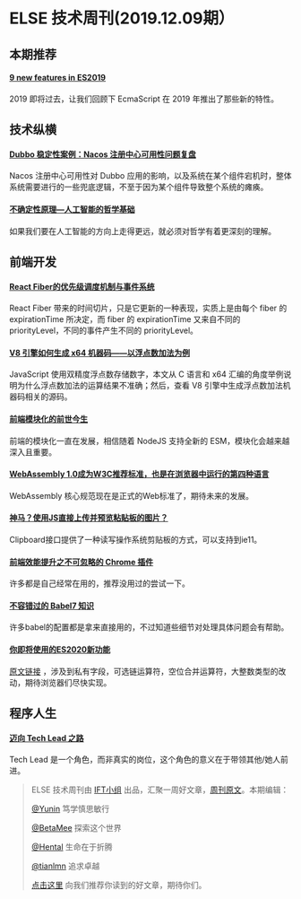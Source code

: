 # ELSE 技术周刊(2019.12.09期）

## 本期推荐

#### [9 new features in ES2019](https://javascript.christmas/2019/7)

2019 即将过去，让我们回顾下 EcmaScript 在 2019 年推出了那些新的特性。
    
## 技术纵横

#### [Dubbo 稳定性案例：Nacos 注册中心可用性问题复盘](https://www.cnkirito.moe/dubbo-nacos-stability/)
Nacos 注册中心可用性对 Dubbo 应用的影响，以及系统在某个组件宕机时，整体系统需要进行的一些兜底逻辑，不至于因为某个组件导致整个系统的瘫痪。
    
#### [不确定性原理—人工智能的哲学基础](https://mp.weixin.qq.com/s/72k8d5SKqPD7ds4H0962NA)
如果我们要在人工智能的方向上走得更远，就必须对哲学有着更深刻的理解。


## 前端开发

#### [React Fiber的优先级调度机制与事件系统](https://zhuanlan.zhihu.com/p/95443185)

React Fiber 带来的时间切片，只是它更新的一种表现，实质上是由每个 fiber 的 expirationTime 所决定，而 fiber 的 expirationTime 又来自不同的 priorityLevel，不同的事件产生不同的 priorityLevel。

#### [V8 引擎如何生成 x64 机器码——以浮点数加法为例](https://zhuanlan.zhihu.com/p/93835502)

JavaScript 使用双精度浮点数存储数字，本文从 C 语言和 x64 汇编的角度举例说明为什么浮点数加法的运算结果不准确；然后，查看 V8 引擎中生成浮点数加法机器码相关的源码。

#### [前端模块化的前世今生](https://mp.weixin.qq.com/s/88q3P-rRDxVSD7HJxYAigg)

前端的模块化一直在发展，相信随着 NodeJS 支持全新的 ESM，模块化会越来越深入且重要。

#### [WebAssembly 1.0成为W3C推荐标准，也是在浏览器中运行的第四种语言](https://mp.weixin.qq.com/s/ZVrQbnjIcrM-9yEdHWFc-A)

WebAssembly 核心规范现在是正式的Web标准了，期待未来的发展。

#### [神马？使用JS直接上传并预览粘贴板的图片？](https://juejin.im/post/5de8cde6f265da33b201b839)

Clipboard接口提供了一种读写操作系统剪贴板的方式，可以支持到ie11。

#### [前端效能提升之不可忽略的 Chrome 插件](https://juejin.im/post/5ddca3cbe51d4523601740ae)

许多都是自己经常在用的，推荐没用过的尝试一下。

#### [不容错过的 Babel7 知识](https://juejin.im/post/5ddff3abe51d4502d56bd143)

许多babel的配置都是拿来直接用的，不过知道些细节对处理具体问题会有帮助。

#### [你即将使用的ES2020新功能](https://segmentfault.com/a/1190000021167608)

[原文链接](https://levelup.gitconnected.com/new-features-of-javascript-that-we-can-use-soon-or-now-6199981bd2f) ，涉及到私有字段，可选链运算符，空位合并运算符，大整数类型的改动，期待浏览器们尽快实现。


## 程序人生

#### [迈向 Tech Lead 之路](https://www.phodal.com/blog/path-to-tech-lead/)
Tech Lead 是一个角色，而非真实的岗位，这个角色的意义在于带领其他/她人前进。



> ELSE 技术周刊由 [IFT小组](https://github.com/CtripFE) 出品，汇聚一周好文章，[周刊原文](https://zhuanlan.zhihu.com/p/96118223)。本期编辑：
> 
> [@Yunin](https://github.com/Yunin) 笃学慎思敏行
> 
> [@BetaMee](https://github.com/BetaMee) 探索这个世界
> 
> [@Hental](https://github.com/Hental) 生命在于折腾
> 
> [@tianlmn](https://github.com/tianlmn) 追求卓越
>
> [点击这里](https://github.com/CtripFE/fe-weekly/issues) 向我们推荐你读到的好文章，期待你们。









